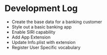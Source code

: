 #  Development Log

* Create the base data for a banking customer
* Style out a basic banking app
* Enable SIRI capability
* Add App Extension
* Update Info.plist with extension
* Register User Specific vocabulary



